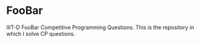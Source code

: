 # FooBar
IIIT-D FooBar Competitive Programming Questions.
This is the repository in which I solve CP questions.
